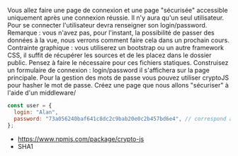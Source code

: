 Vous allez faire une page de connexion et une page "sécurisée" accessible uniquement après une connexion réussie. Il n'y aura qu'un seul utilisateur.
Pour se connecter l'utilisateur devra renseigner son login/password.
Remarque : vous n'avez pas, pour l'instant, la possibilité de passer des données à la vue, nous verrons comment faire cela dans un prochain cours.
Contrainte graphique : vous utiliserez un bootstrap ou un autre framework CSS, il suffit de récupérer les sources et de les placez dans le dossier public. Pensez à faire le nécessaire pour ces fichiers statiques.
Construisez un formulaire de connexion : login/password il s'affichera sur la page principale. Pour la gestion des mots de passe vous pouvez utiliser cryptoJS pour hasher le mot de passe.
Créez une page que nous allons "sécuriser" à l'aide d'un middleware/

```js
const user = {
  login: "Alan",
  password: "73a056240baf641c8dc2c9bab20e0c2b457bd6e4", // correspond à "4l4n"
};
```

- https://www.npmjs.com/package/crypto-js
- SHA1
